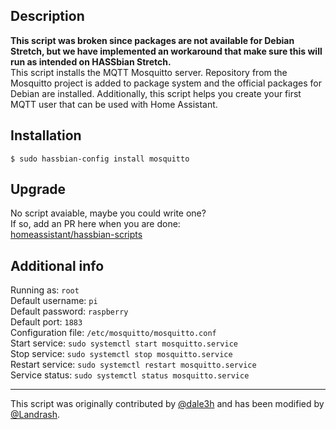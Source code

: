 ## Description
**This script was broken since packages are not available for Debian Stretch, but we have implemented an workaround that make sure this will run as intended on HASSbian Stretch.**  
This script installs the MQTT Mosquitto server. Repository from the Mosquitto project is added to package system and the official packages for Debian are installed. Additionally, this script helps you create your first MQTT user that can be used with Home Assistant.

## Installation
```
$ sudo hassbian-config install mosquitto
```

## Upgrade
No script avaiable, maybe you could write one?  
If so, add an PR here when you are done:  
[homeassistant/hassbian-scripts](https://github.com/home-assistant/hassbian-scripts/pulls)

## Additional info
Running as: `root`  
Default username: `pi`  
Default password: `raspberry`  
Default port: `1883`  
Configuration file: `/etc/mosquitto/mosquitto.conf`  
Start service: `sudo systemctl start mosquitto.service`  
Stop service: `sudo systemctl stop mosquitto.service`  
Restart service: `sudo systemctl restart mosquitto.service`  
Service status: `sudo systemctl status mosquitto.service`

***
This script was originally contributed by [@dale3h](https://github.com/dale3h) and has been modified by  [@Landrash](https://github.com/Landrash).
